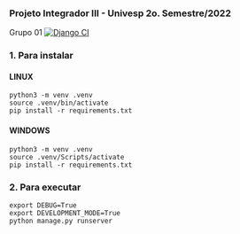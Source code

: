 ### Projeto Integrador III - Univesp 2o. Semestre/2022
Grupo 01
[![Django CI](https://github.com/rafael1717y/django-app/actions/workflows/django.yml/badge.svg?branch=main)](https://github.com/rafael1717y/django-app/actions/workflows/django.yml)

### 1. Para instalar

#### LINUX

```console
python3 -m venv .venv
source .venv/bin/activate
pip install -r requirements.txt
```

#### WINDOWS

```console
python3 -m venv .venv
source .venv/Scripts/activate
pip install -r requirements.txt
```

### 2. Para executar

```console
export DEBUG=True
export DEVELOPMENT_MODE=True
python manage.py runserver
```
